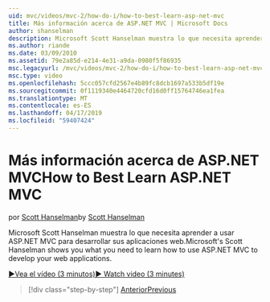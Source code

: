 ```yaml
---
uid: mvc/videos/mvc-2/how-do-i/how-to-best-learn-asp-net-mvc
title: Más información acerca de ASP.NET MVC | Microsoft Docs
author: shanselman
description: Microsoft Scott Hanselman muestra lo que necesita aprender a usar ASP.NET MVC para desarrollar sus aplicaciones web.
ms.author: riande
ms.date: 03/09/2010
ms.assetid: 79e2a85d-e214-4e31-a9da-0980f5f86935
msc.legacyurl: /mvc/videos/mvc-2/how-do-i/how-to-best-learn-asp-net-mvc
msc.type: video
ms.openlocfilehash: 5ccc057cfd2567e4b89fc8dcb1697a533b5df19e
ms.sourcegitcommit: 0f1119340e4464720cfd16d0ff15764746ea1fea
ms.translationtype: MT
ms.contentlocale: es-ES
ms.lasthandoff: 04/17/2019
ms.locfileid: "59407424"
---
```

# <a name="how-to-best-learn-aspnet-mvc"></a><span data-ttu-id="487e4-103">Más información acerca de ASP.NET MVC</span><span class="sxs-lookup"><span data-stu-id="487e4-103">How to Best Learn ASP.NET MVC</span></span>

<span data-ttu-id="487e4-104">por [Scott Hanselman](https://github.com/shanselman)</span><span class="sxs-lookup"><span data-stu-id="487e4-104">by [Scott Hanselman](https://github.com/shanselman)</span></span>

<span data-ttu-id="487e4-105">Microsoft Scott Hanselman muestra lo que necesita aprender a usar ASP.NET MVC para desarrollar sus aplicaciones web.</span><span class="sxs-lookup"><span data-stu-id="487e4-105">Microsoft's Scott Hanselman shows you what you need to learn how to use ASP.NET MVC to develop your web applications.</span></span>

[<span data-ttu-id="487e4-106">&#9654;Vea el vídeo (3 minutos)</span><span class="sxs-lookup"><span data-stu-id="487e4-106">&#9654; Watch video (3 minutes)</span></span>](https://channel9.msdn.com/Blogs/ASP-NET-Site-Videos/how-to-best-learn-asp-net-mvc)

> [!div class="step-by-step"]
> [<span data-ttu-id="487e4-107">Anterior</span><span class="sxs-lookup"><span data-stu-id="487e4-107">Previous</span></span>](5-minute-introduction-to-aspnet-mvc.md)
